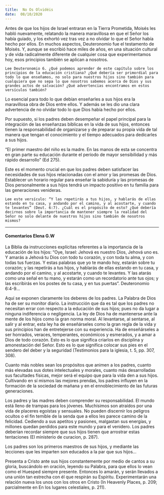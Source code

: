 ```yaml
---
title:  No Os Olvidéis
date:  08/10/2020
---
```


Antes de que los hijos de Israel entraran en la Tierra Prometida, Moisés les habló nuevamente, relatando la manera maravillosa en que el Señor los había guiado, y los exhortó vez tras vez a no olvidar lo que el Señor había hecho por ellos. En muchos aspectos, Deuteronomio fue el testamento de Moisés. Y, aunque se escribió hace miles de años, en una situación cultural y de vida radicalmente diferente de cualquier cosa que experimentamos hoy, esos principios también se aplican a nosotros.

`Lee Deuteronomio 6. ¿Qué podemos aprender de este capítulo sobre los principios de la educación cristiana? ¿Qué debería ser primordial para todo lo que enseñamos, no solo para nuestros hijos sino también para cualquiera que no sepa lo que nosotros sabemos acerca de Dios y sus grandes actos de salvación? ¿Qué advertencias encontramos en estos versículos también?`

Lo esencial para todo lo que debían enseñarles a sus hijos era la maravillosa obra de Dios entre ellos. Y además se les dio una clara advertencia de no olvidar todo lo que Dios había hecho por ellos.

Por supuesto, si los padres deben desempeñar el papel principal para la integración de las enseñanzas bíblicas en la vida de sus hijos, entonces tienen la responsabilidad de organizarse y de preparar su propia vida de tal manera que tengan el conocimiento y el tiempo adecuados para dedicarles a sus hijos.

“El primer maestro del niño es la madre. En las manos de esta se concentra en gran parte su educación durante el período de mayor sensibilidad y más rápido desarrollo” (Ed 275).

Este es el momento crucial en que los padres deben satisfacer las necesidades de sus hijos relacionadas con el amor y las promesas de Dios. Establecer un horario regular para enseñar la sabiduría y las promesas de Dios personalmente a sus hijos tendrá un impacto positivo en tu familia para las generaciones venideras.

`Lee este versículo: “Y las repetirás a tus hijos, y hablarás de ellas estando en tu casa, y andando por el camino, y al acostarte, y cuando te levantes” (Deut. 6:7). ¿Cuál es el propósito de esto? ¿Qué debería decirnos sobre la importancia de mantener siempre la realidad del Señor no solo delante de nuestros hijos sino también de nosotros mismos?`

---

#### Comentarios Elena G.W

La Biblia da instrucciones explícitas referentes a la importancia de la educación de los hijos: “Oye, Israel: Jehová es nuestro Dios, Jehová uno es. Y amarás a Jehová tu Dios con todo tu corazón, y con toda tu alma, y con todas tus fuerzas. Y estas palabras que yo te mando hoy, estarán sobre tu corazón; y las repetirás a tus hijos, y hablarás de ellas estando en tu casa, y andando por el camino, y al acostarte, y cuando te levantes. Y las atarás como una señal en tu mano, y estarán como un recordatorio ante tus ojos; y las escribirás en los postes de tu casa, y en tus puertas”. Deuteronomio 6:4-9…

Aquí se exponen claramente los deberes de los padres. La Palabra de Dios ha de ser su monitor diario. La instrucción que da es tal que los padres no necesitan errar con respecto a la educación de sus hijos; pues no da lugar a ninguna indiferencia o negligencia. La ley de Dios ha de mantenerse ante la mente de los hijos como la gran norma moral. Al levantarse, al sentarse, al salir y al entrar, esta ley ha de enseñárseles como la gran regla de la vida y sus principios han de entretejerse con su experiencia. Ha de enseñárseles a ser honrados, veraces, temperantes, económicos y esmerados, y a amar a Dios de todo corazón. Esto es lo que significa criarlos en disciplina y amonestación del Señor. Esto es lo que significa colocar sus pies en el sendero del deber y la seguridad (Testimonios para la iglesia, t. 5, pp. 307, 308).

Cuanto más nobles sean los propósitos que animen a los padres, cuanto más elevadas sus dotes intelectuales y morales, cuanto más desarrolladas sus facultades físicas, mejor será el equipo que para la vida den a sus hijos. Cultivando en sí mismos las mejores prendas, los padres influyen en la formación de la sociedad de mañana y en el ennoblecimiento de las futuras generaciones.

Los padres y las madres deben comprender su responsabilidad. El mundo está lleno de trampas para los jóvenes. Muchísimos son atraídos por una vida de placeres egoístas y sensuales. No pueden discernir los peligros ocultos o el fin temible de la senda que a ellos les parece camino de la felicidad. Cediendo a sus apetitos y pasiones, malgastan sus energías, y millones quedan perdidos para este mundo y para el venidero. Los padres deberían recordar siempre que sus hijos tienen que arrostrar estas tentaciones (El ministerio de curacion, p. 287).

Los padres son los primeros maestros de sus hijos, y mediante las lecciones que les imparten son educados a la par que sus hijos…

Presenta a Cristo ante sus hijos constantemente por medio de cantos a su gloria, buscándolo en oración, leyendo su Palabra, para que ellos lo vean como el Huesped siempre presente. Entonces lo amarán, y serán llevados a una unión tan estrecha con él que respirán su Espíritu. Experimentarán una relación nueva los unos con los otros en Cristo (In Heavenly Places, p. 209; parcialmente en En los lugares celestiales, p. 211).